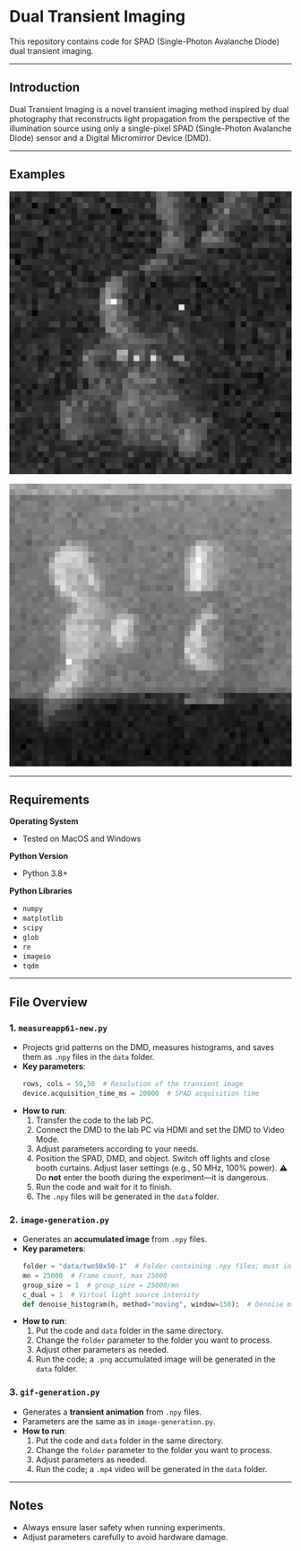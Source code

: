 # Dual Transient Imaging

This repository contains code for SPAD (Single-Photon Avalanche Diode) dual transient imaging.

---

## Introduction

Dual Transient Imaging is a novel transient imaging method inspired by dual photography that reconstructs light propagation from the perspective of the illumination source using only a single-pixel SPAD (Single-Photon Avalanche Diode) sensor and a Digital Micromirror Device (DMD). 

---

## Examples

![Example 1](結果/bunnyfinal50x50_dual_image.png)

![Example 2](結果/two50x50-1_dual_image.png)


---

## Requirements

**Operating System**  
- Tested on MacOS and Windows

**Python Version**  
- Python 3.8+

**Python Libraries**  
- `numpy`  
- `matplotlib`  
- `scipy`  
- `glob`  
- `re`  
- `imageio`  
- `tqdm`  

---

## File Overview

### 1. `measureapp61-new.py`
- Projects grid patterns on the DMD, measures histograms, and saves them as `.npy` files in the `data` folder.
- **Key parameters**:
  ```python
  rows, cols = 50,50  # Resolution of the transient image
  device.acquisition_time_ms = 20000  # SPAD acquisition time
  ```
- **How to run**:
  1. Transfer the code to the lab PC.
  2. Connect the DMD to the lab PC via HDMI and set the DMD to Video Mode.
  3. Adjust parameters according to your needs.
  4. Position the SPAD, DMD, and object. Switch off lights and close booth curtains. Adjust laser settings (e.g., 50 MHz, 100% power). ⚠️ Do **not** enter the booth during the experiment—it is dangerous.
  5. Run the code and wait for it to finish.
  6. The `.npy` files will be generated in the `data` folder.

### 2. `image-generation.py`
- Generates an **accumulated image** from `.npy` files.
- **Key parameters**:
  ```python
  folder = "data/two50x50-1"  # Folder containing .npy files; must include “size x size”
  mn = 25000  # Frame count, max 25000
  group_size = 1  # group_size = 25000/mn
  c_dual = 1  # Virtual light source intensity
  def denoise_histogram(h, method="moving", window=150):  # Denoise method
  ```
- **How to run**:
  1. Put the code and `data` folder in the same directory.
  2. Change the `folder` parameter to the folder you want to process.
  3. Adjust other parameters as needed.
  4. Run the code; a `.png` accumulated image will be generated in the `data` folder.

### 3. `gif-generation.py`
- Generates a **transient animation** from `.npy` files.
- Parameters are the same as in `image-generation.py`.
- **How to run**:
  1. Put the code and `data` folder in the same directory.
  2. Change the `folder` parameter to the folder you want to process.
  3. Adjust parameters as needed.
  4. Run the code; a `.mp4` video will be generated in the `data` folder.

---

## Notes
- Always ensure laser safety when running experiments.  
- Adjust parameters carefully to avoid hardware damage.

